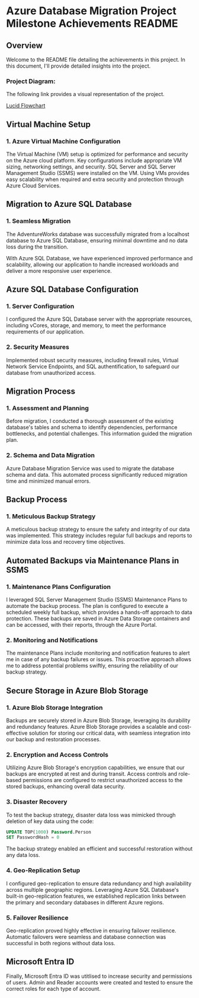 # Azure Database Migration Project Milestone Achievements README

## Overview

Welcome to the README file detailing the achievements in this project. In this document, I'll provide detailed insights into the project. 

### Project Diagram:
The following link provides a visual representation of the project.


[Lucid Flowchart](https://lucid.app/lucidchart/847765c6-6475-45be-a891-a164e176f618/edit?viewport_loc=-3893%2C-2034%2C3922%2C1582%2C0_0&invitationId=inv_56cfd0bf-2834-489f-9c9a-8e60ded42e51)

## Virtual Machine Setup

### 1. Azure Virtual Machine Configuration

The Virtual Machine (VM) setup is optimized for performance and security on the Azure cloud platform. Key configurations include appropriate VM sizing, networking settings, and security. SQL Server and SQL Server Management Studio (SSMS) were installed on the VM. Using VMs provides easy scalability when required and extra security and protection through Azure Cloud Services. 

## Migration to Azure SQL Database

### 1. Seamless Migration

The AdventureWorks database was successfully migrated from a localhost database to Azure SQL Database, ensuring minimal downtime and no data loss during the transition.

With Azure SQL Database, we have experienced improved performance and scalability, allowing our application to handle increased workloads and deliver a more responsive user experience.

## Azure SQL Database Configuration

### 1. Server Configuration

I configured the Azure SQL Database server with the appropriate resources, including vCores, storage, and memory, to meet the performance requirements of our application.

### 2. Security Measures

Implemented robust security measures, including firewall rules, Virtual Network Service Endpoints, and SQL authentification, to safeguard our database from unauthorized access.

## Migration Process

### 1. Assessment and Planning

Before migration, I conducted a thorough assessment of the existing database's tables and schema to identify dependencies, performance bottlenecks, and potential challenges. This information guided the migration plan.

### 2. Schema and Data Migration

Azure Database Migration Service was used to migrate the database schema and data. This automated process significantly reduced migration time and minimized manual errors.

## Backup Process

### 1. Meticulous Backup Strategy

A meticulous backup strategy to ensure the safety and integrity of our data was implemented. This strategy includes regular full backups and reports to minimize data loss and recovery time objectives.

## Automated Backups via Maintenance Plans in SSMS

### 1. Maintenance Plans Configuration

I leveraged SQL Server Management Studio (SSMS) Maintenance Plans to automate the backup process. The plan is configured to execute a scheduled weekly full backup, which provides a hands-off approach to data protection. These backups are saved in Azure Data Storage containers and can be accessed, with their reports, through the Azure Portal.

### 2. Monitoring and Notifications

The maintenance Plans include monitoring and notification features to alert me in case of any backup failures or issues. This proactive approach allows me to address potential problems swiftly, ensuring the reliability of our backup strategy.

## Secure Storage in Azure Blob Storage

### 1. Azure Blob Storage Integration

Backups are securely stored in Azure Blob Storage, leveraging its durability and redundancy features. Azure Blob Storage provides a scalable and cost-effective solution for storing our critical data, with seamless integration into our backup and restoration processes.

### 2. Encryption and Access Controls

Utilizing Azure Blob Storage's encryption capabilities, we ensure that our backups are encrypted at rest and during transit. Access controls and role-based permissions are configured to restrict unauthorized access to the stored backups, enhancing overall data security.

### 3. Disaster Recovery

To test the backup strategy, disaster data loss was mimicked through deletion of key data using the code:

```SQL
UPDATE TOP(1000) Password.Person
SET PasswordHash = 0
```
The backup strategy enabled an efficient and successful restoration without any data loss.

### 4. Geo-Replication Setup

I configured geo-replication to ensure data redundancy and high availability across multiple geographic regions. Leveraging Azure SQL Database's built-in geo-replication features, we established replication links between the primary and secondary databases in different Azure regions.

### 5. Failover Resilience

Geo-replication proved highly effective in ensuring failover resilience. Automatic failovers were seamless and database connection was successful in both regions without data loss.

## Microsoft Entra ID

Finally, Microsoft Entra ID was utitlised to increase security and permissions of users. Admin and Reader accounts were created and tested to ensure the correct roles for each type of account.
